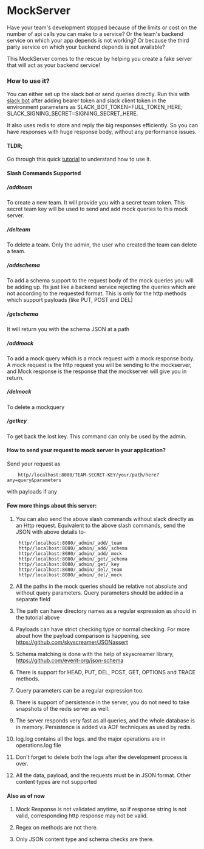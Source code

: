 # MockServer
Have your team's development stopped because of the limits or cost on the number of api calls you can make to a service?
Or the team's backend service on which your app depends is not working? Or because the third party service on which your backend depends is not available? 

This MockServer comes to the rescue by helping you create a fake server that will act as your backend service! 

### How to use it?

You can either set up the slack bot or send queries directly. Run this with [slack bot](https://github.com/shubhamk0027/SlackBot) after adding bearer token and slack client token in the environment parameters as
SLACK_BOT_TOKEN=FULL_TOKEN_HERE; SLACK_SIGNING_SECRET=SIGNING_SECRET_HERE. 

It also uses redis to store and reply the big responses efficiently. So you can have responses with huge response body, without any performance issues. 


#### TLDR;

Go through this quick [tutorial](https://drive.google.com/file/d/1sk_VV9kycOtOwtN3ikzgRYGEuvOwv5BT/view?usp=sharing) to understand how to use it.


#### Slash Commands Supported    
##### /addteam
To create a new team. It will provide you with a secret team token. This secret team key will be used to send and add mock queries to this mock server.

##### /delteam
To delete a team. Only the admin, the user who created the team can delete a team.

##### /addschema
To add a schema support to the request body of the mock queries you will be adding up. Its just like a backend service rejecting the queries which are not according to the requested format. This is only for the http methods which support payloads (like PUT, POST and DEL)

##### /getschema
It will return you with the schema JSON at a path

##### /addmock 
To add a mock query which is a mock request with a mock response body. A mock request is the http request you will be sending to the mockserver, and Mock response is the response that the mockserver will give you in return.

##### /delmock
To delete a mockquery  

##### /getkey
To get back the lost key. This command can only be used by the admin. 

#### How to send your request to mock server in your application?
Send your request as 
        
        http//localhost:8080/TEAM-SECRET-KEY/your/path/here?any=query&parameters
        
with payloads if any

#### Few more things about this server:
1. You can also send the above slash commands without slack directly as an Http request. Equivalent to the above slash commands, send the JSON with above details to-

        http//localhost:8080/_admin/_add/_team
        http//localhost:8080/_admin/_add/_schema
        http//localhost:8080/_admin/_add/_mock
        http//localhost:8080/_admin/_get/_schema
        http//localhost:8080/_admin/_get/_key
        http//localhost:8080/_admin/_del/_team
        http//localhost:8080/_admin/_del/_mock
        
2. All the paths in the mock queries should be relative not absolute and without query parameters. Query parameters should be added in a separate field

3. The path can have directory names as a regular expression as should in the tutorial above

4. Payloads can have strict checking type or normal checking. For more about how the payload comparison is happening, see https://github.com/skyscreamer/JSONassert

5. Schema matching is done with the help of skyscreamer library, https://github.com/everit-org/json-schema

6. There is support for HEAD, PUT, DEL, POST, GET, OPTIONS and TRACE methods.

7. Query parameters can be a regular expression too.

8. There is support of persistence in the server, you do not need to take snapshots of the redis server as well.

9. The server responds very fast as all queries, and the whole database is in memory. Persistence is added via AOF techniques as used by redis.

10. log.log contains all the logs. and the major operations are in operations.log file

11. Don't forget to delete both the logs after the development process is over. 

12. All the data, payload, and the requests must be in JSON format. Other content types are not supported


#### Also as of now

1. Mock Response is not validated anytime, so if response string is not valid, corresponding http response may not be valid.

2. Regex on methods are not there.

3. Only JSON content type and schema checks are there.
